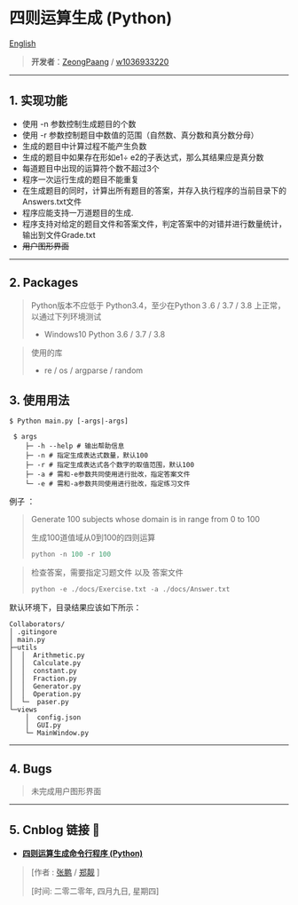 # 四则运算生成 (Python)

[English](https://github.com/P4XL/Collaborators/blob/master/README.md)

> **开发者**：[ZeongPaang](https://github.com/P4XL/) / [w1036933220](https://github.com/P4XL/Collaborators)

----

## 1.  实现功能

- 使用 -n 参数控制生成题目的个数
- 使用 -r 参数控制题目中数值的范围（自然数、真分数和真分数分母）
- 生成的题目中计算过程不能产生负数
- 生成的题目中如果存在形如e1÷ e2的子表达式，那么其结果应是真分数
- 每道题目中出现的运算符个数不超过3个
- 程序一次运行生成的题目不能重复
- 在生成题目的同时，计算出所有题目的答案，并存入执行程序的当前目录下的Answers.txt文件
- 程序应能支持一万道题目的生成.
- 程序支持对给定的题目文件和答案文件，判定答案中的对错并进行数量统计，输出到文件Grade.txt
- ~~用户图形界面~~

----

##  2.  Packages

> Python版本不应低于 Python3.4，至少在Python３.6 / 3.7 / 3.8 上正常，以通过下列环境测试
>
> - Windows10 Python 3.6 / 3.7 / 3.8

> 使用的库
>
> - re / os /  argparse / random

## 3.  使用用法

```
$ Python main.py [-args|-args]
```

```
 $ args
    ├─ -h --help # 输出帮助信息
    ├─ -n # 指定生成表达式数量，默认100
    ├─ -r # 指定生成表达式各个数字的取值范围，默认100
    ├─ -a # 需和-e参数共同使用进行批改，指定答案文件
    └─ -e # 需和-a参数共同使用进行批改，指定练习文件
```

例子 ：

> Generate 100 subjects whose domain is in range from 0 to 100
>
> 生成100道值域从0到100的四则运算
>
> ```python
> python -n 100 -r 100
> ```

> 检查答案，需要指定习题文件 以及 答案文件
>
> ```python
> python -e ./docs/Exercise.txt -a ./docs/Answer.txt
> ```

默认环境下，目录结果应该如下所示：

```
Collaborators/
│ .gitingore
│ main.py
├─utils
│  │  Arithmetic.py
│  │  Calculate.py
│  │  constant.py
│  │  Fraction.py
│  │  Generator.py
│  │  Operation.py
│  └─  paser.py
└─views
    │  config.json
    │  GUI.py
    └─ MainWindow.py
```

----

## 4.  Bugs

> 未完成用户图形界面
>

----

## 5.  Cnblog 链接 🚀

- **[四则运算生成命令行程序 (Python)](https://www.cnblogs.com/green--hand/p/12665616.html)**

> [作者 :  [张鹏](https://www.cnblogs.com/XL-Lee/) / [郑靓](https://www.cnblogs.com/green--hand/) ]
>
> [时间:  二零二零年,  四月九日, 星期四]
